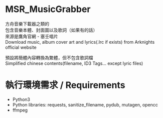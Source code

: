 # MSR_MusicGrabber
方舟音樂下載器之類的<br>
包含音樂本體、封面圖以及歌詞（如果有的話）<br>
來源是鷹角官網 - 塞壬唱片<br>
Download music, album cover art and lyrics(.lrc if exists) from Arknights official website<br>

預設將簡體內容轉換為繁體，但不包含歌詞檔<br>
Simplified chinese contents(filename, ID3 Tags... except lyric files)<br>

# 執行環境需求 / Requirements
* Python3<br>
* Python libraries: requests, sanitize_filename, pydub, mutagen, opencc<br>
* ffmpeg<br>
